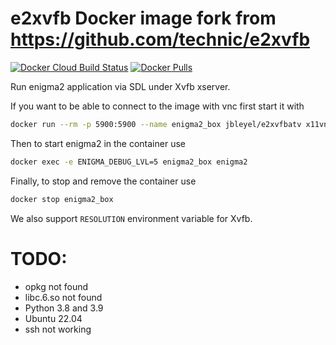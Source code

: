 # e2xvfb Docker image fork from https://github.com/technic/e2xvfb

[![Docker Cloud Build Status](https://img.shields.io/docker/cloud/build/jbleyel/e2xvfbatv.svg)](https://hub.docker.com/r/jbleyel/e2xvfbatv/builds)
[![Docker Pulls](https://img.shields.io/docker/pulls/jbleyel/e2xvfbatv.svg)](https://hub.docker.com/r/jbleyel/e2xvfbatv)

Run enigma2 application via SDL under Xvfb xserver.

If you want to be able to connect to the image with vnc first start it with
```bash
docker run --rm -p 5900:5900 --name enigma2_box jbleyel/e2xvfbatv x11vnc -forever
```
Then to start enigma2 in the container use
```bash
docker exec -e ENIGMA_DEBUG_LVL=5 enigma2_box enigma2
```
Finally, to stop and remove the container use
```bash
docker stop enigma2_box
```
We also support `RESOLUTION` environment variable for Xvfb.

# TODO:
* opkg not found
* libc.6.so not found
* Python 3.8 and 3.9
* Ubuntu 22.04
* ssh not working
